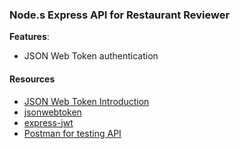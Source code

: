 ### Node.s Express API for Restaurant Reviewer

**Features**:
- JSON Web Token authentication

#### Resources
- [JSON Web Token Introduction](https://jwt.io/introduction/)
- [jsonwebtoken](https://github.com/auth0/node-jsonwebtoken)
- [express-jwt](https://github.com/auth0/express-jwt)
- [Postman for testing API]()
